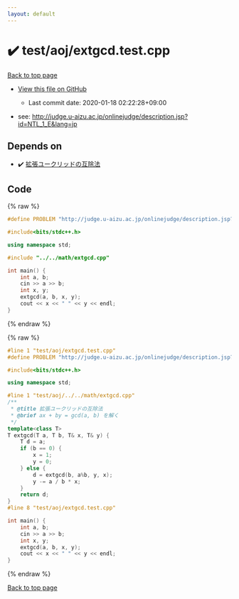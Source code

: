 ```yaml
---
layout: default
---
```


<!-- mathjax config similar to math.stackexchange -->
<script type="text/javascript" async
  src="https://cdnjs.cloudflare.com/ajax/libs/mathjax/2.7.5/MathJax.js?config=TeX-MML-AM_CHTML">
</script>
<script type="text/x-mathjax-config">
  MathJax.Hub.Config({
    TeX: { equationNumbers: { autoNumber: "AMS" }},
    tex2jax: {
      inlineMath: [ ['$','$'] ],
      processEscapes: true
    },
    "HTML-CSS": { matchFontHeight: false },
    displayAlign: "left",
    displayIndent: "2em"
  });
</script>

<script type="text/javascript" src="https://cdnjs.cloudflare.com/ajax/libs/jquery/3.4.1/jquery.min.js"></script>
<script src="https://cdn.jsdelivr.net/npm/jquery-balloon-js@1.1.2/jquery.balloon.min.js" integrity="sha256-ZEYs9VrgAeNuPvs15E39OsyOJaIkXEEt10fzxJ20+2I=" crossorigin="anonymous"></script>
<script type="text/javascript" src="../../../assets/js/copy-button.js"></script>
<link rel="stylesheet" href="../../../assets/css/copy-button.css" />


# :heavy_check_mark: test/aoj/extgcd.test.cpp

<a href="../../../index.html">Back to top page</a>

* <a href="{{ site.github.repository_url }}/blob/master/test/aoj/extgcd.test.cpp">View this file on GitHub</a>
    - Last commit date: 2020-01-18 02:22:28+09:00


* see: <a href="http://judge.u-aizu.ac.jp/onlinejudge/description.jsp?id=NTL_1_E&lang=jp">http://judge.u-aizu.ac.jp/onlinejudge/description.jsp?id=NTL_1_E&lang=jp</a>


## Depends on

* :heavy_check_mark: <a href="../../../library/math/extgcd.cpp.html">拡張ユークリッドの互除法</a>


## Code

<a id="unbundled"></a>
{% raw %}
```cpp
#define PROBLEM "http://judge.u-aizu.ac.jp/onlinejudge/description.jsp?id=NTL_1_E&lang=jp"

#include<bits/stdc++.h>

using namespace std;

#include "../../math/extgcd.cpp"

int main() {
	int a, b;
	cin >> a >> b;
	int x, y;
	extgcd(a, b, x, y);
	cout << x << " " << y << endl;
}
```
{% endraw %}

<a id="bundled"></a>
{% raw %}
```cpp
#line 1 "test/aoj/extgcd.test.cpp"
#define PROBLEM "http://judge.u-aizu.ac.jp/onlinejudge/description.jsp?id=NTL_1_E&lang=jp"

#include<bits/stdc++.h>

using namespace std;

#line 1 "test/aoj/../../math/extgcd.cpp"
/**
 * @title 拡張ユークリッドの互除法
 * @brief ax + by = gcd(a, b) を解く
 */
template<class T>
T extgcd(T a, T b, T& x, T& y) {
	T d = a;
	if (b == 0) {
		x = 1;
		y = 0;
	} else {
		d = extgcd(b, a%b, y, x);
		y -= a / b * x;
	}
	return d;
}
#line 8 "test/aoj/extgcd.test.cpp"

int main() {
	int a, b;
	cin >> a >> b;
	int x, y;
	extgcd(a, b, x, y);
	cout << x << " " << y << endl;
}

```
{% endraw %}

<a href="../../../index.html">Back to top page</a>

